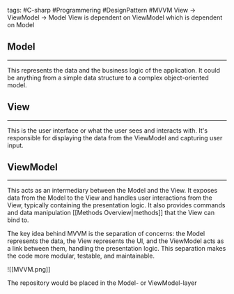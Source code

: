 tags: #C-sharp #Programmering #DesignPattern #MVVM
View -> ViewModel -> Model
View is dependent on ViewModel which is dependent on Model
## Model
---
  This represents the data and the business logic of the application. It could be anything from a simple data structure to a complex object-oriented model.

## View
---
This is the user interface or what the user sees and interacts with. It's responsible for displaying the data from the ViewModel and capturing user input.

## ViewModel
---
 This acts as an intermediary between the Model and the View. It exposes data from the Model to the View and handles user interactions from the View, typically containing the presentation logic. It also provides commands and data manipulation [[Methods Overview|methods]] that the View can bind to.

The key idea behind MVVM is the separation of concerns: the Model represents the data, the View represents the UI, and the ViewModel acts as a link between them, handling the presentation logic. This separation makes the code more modular, testable, and maintainable.

![[MVVM.png]]

The repository would be placed in the Model- or ViewModel-layer